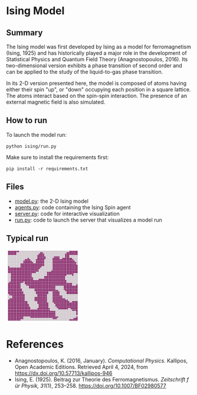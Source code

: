 # Ising Model

## Summary

The Ising model was first developed by Ising as a model for ferromagnetism (Ising, 1925) and has historically played a major role in the development of Statistical Physics and Quantum Field Theory (Anagnostopoulos, 2016). Its two-dimensional version exhibits a phase transition of second order and can be applied to the study of the liquid-to-gas phase transition.

In its 2-D version presented here, the model is composed of atoms having either their spin "up", or "down" occupying each position in a square lattice. The atoms interact based on the spin-spin interaction. The presence of an external magnetic field is also simulated.

## How to run
To launch the model run:

```
python ising/run.py
```
Make sure to install the requirements first:
```
pip install -r requirements.txt
```
## Files

- [model.py](model.py): the 2-D Ising model
- [agents.py](agents.py): code containing the Ising Spin agent 
- [server.py](server.py): code for interactive visualization
- [run.py](run.py): code to launch the server that visualizes a model run

## Typical run
<img src="../plots/tyical_runs/ising.png" alt="dashboard" width="200"/>

# References

- Anagnostopoulos, K. (2016, January). *Computational Physics*. Kallipos, Open Academic
Editions. Retrieved April 4, 2024, from https://dx.doi.org/10.57713/kallipos-946
- Ising, E. (1925). Beitrag zur Theorie des Ferromagnetismus. *Zeitschrift f ̈ur Physik, 31*(1),
253–258. https://doi.org/10.1007/BF02980577